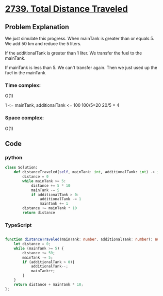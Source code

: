 # [2739. Total Distance Traveled](https://leetcode.cn/problems/total-distance-traveled/description/?envType=daily-question&envId=2024-04-25)



## Problem Explanation
We just simulate this progress.
When mainTank is greater than or equals 5.
We add 50 km and reduce the 5 liters.

If the additionalTank is greater than 1 liter. We transfer the fuel to the mainTank.

If mainTank is less than 5. We can't transfer again. Then we just used up the fuel in the mainTank.

### Time complex:
O(1)

1 <= mainTank, additionalTank <= 100
100/5=20
20/5 = 4

### Space complex:
O(1)
## Code

### python
```python
class Solution:
    def distanceTraveled(self, mainTank: int, additionalTank: int) -> int:
        distance = 0
        while mainTank >= 5:
            distance += 5 * 10
            mainTank -= 5
            if additionalTank > 0:
                additionalTank -= 1
                mainTank += 1
        distance += mainTank * 10
        return distance
```

### TypeScript
```TypeScript

function distanceTraveled(mainTank: number, additionalTank: number): number {
    let distance = 0;
    while (mainTank >= 5) {
        distance += 50;
        mainTank -= 5;
        if (additionalTank > 0){
            additionalTank--;
            mainTank++;
        }
    }
    return distance + mainTank * 10;
};
```